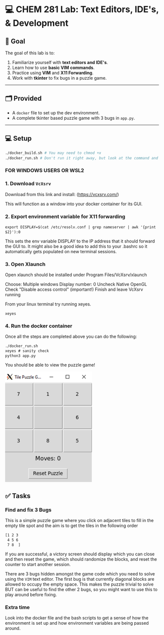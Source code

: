 # 💻 CHEM 281 Lab: Text Editors, IDE's, & Development

## 🧪 Goal

The goal of this lab is to:

1. Familiarize yourself with **text editors and IDE's**.
2. Learn how to use **basic VIM commands**. 
3. Practice using **VIM** and **X11 Forwarding**.
4. Work with **tkinter** to fix bugs in a puzzle game.

---

## 🗂️ Provided

- A `docker` file to set up the dev environment.
- A complete tkinter based puzzle game with 3 bugs in `app.py`.

---

## 💻 Setup
```bash
./docker_build.sh # You may need to chmod +x
./docker_run.sh # Don't run it right away, but look at the command and get a feel of whats going on.
```
### FOR WINDOWS USERS OR WSL2
### 1. **Download `VcXsrv`**

Download from this link and install: (https://vcxsrv.com/)

This will function as a window into your docker container for its GUI.

### 2. **Export environment variable for X11 forwarding**
```
export DISPLAY=$(cat /etc/resolv.conf | grep nameserver | awk '{print $2}'):0
```
This sets the env variable DISPLAY to the IP address that it should forward the GUI to.
It might also be a good idea to add this to your .bashrc so it automatically gets populated on new terminal sessions.

### 3. **Open Xlaunch**

Open xlaunch should be installed under Program Files/VcXsrv/xlaunch

Choose: Multiple windows
Display number: 0
Uncheck Native OpenGL
Check "Disable access control" (important!)
Finish and leave VcXsrv running

From your linux terminal try running xeyes.
```
xeyes
```

### 4. **Run the docker container**
Once all the steps are completed above you can do the following:
```
./docker_run.sh
xeyes # sanity check
python3 app.py
```
You should be able to view the puzzle game!

![Tile Game](tile_puzzle_game.png)

## ✅ Tasks

### Find and fix 3 Bugs
This is a simple puzzle game where you click on adjacent tiles to fill in the empty tile spot and the aim is to get the tiles in the following order
```
[1 2 3
 4 5 6
 7 8  ]
```
If you are successful, a victory screen should display which you can close and then reset the game, which should randomize the blocks, and reset the
counter to start another session.

There are 3 bugs hidden amongst the game code which you need to solve using the `VIM` text editor. The first bug is that currently diagonal blocks are
allowed to occupy the empty space. This makes the puzzle trivial to solve BUT can be useful to find the other 2 bugs, so you might want to use this to
play around before fixing.

### Extra time
Look into the docker file and the bash scripts to get a sense of how the environment is set up and how environment variables are being passed around.
